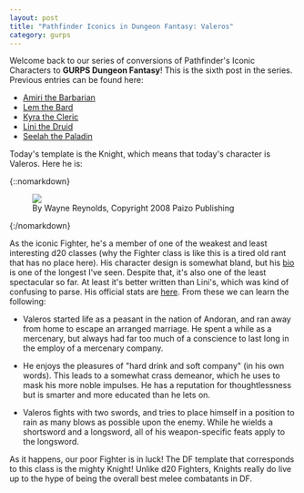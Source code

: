 ```yaml
---
layout: post
title: "Pathfinder Iconics in Dungeon Fantasy: Valeros"
category: gurps
---
```


Welcome back to our series of conversions of Pathfinder's Iconic Characters to
**GURPS Dungeon Fantasy**! This is the sixth post in the series. Previous
entries can be found here:

- [Amiri the Barbarian][1]
- [Lem the Bard][2]
- [Kyra the Cleric][3]
- [Lini the Druid][4]
- [Seelah the Paladin][5]

Today's template is the Knight, which means that today's character is
Valeros. Here he is:

{::nomarkdown}
<figure>
  <img src="{{ "/assets/Valeros.jpg" | absolute_url }}"/>
  <figcaption>By Wayne Reynolds, Copyright 2008 Paizo Publishing</figcaption>
</figure>
{:/nomarkdown}

As the iconic Fighter, he's a member of one of the weakest and least interesting
d20 classes (why the Fighter class is like this is a tired old rant that has no
place here). His character design is somewhat bland, but his [bio][6] is one of
the longest I've seen. Despite that, it's also one of the least spectacular so
far. At least it's better written than Lini's, which was kind of confusing to
parse. His official stats are [here][7]. From these we can learn the following:

- Valeros started life as a peasant in the nation of Andoran, and ran away from
  home to escape an arranged marriage. He spent a while as a mercenary, but
  always had far too much of a conscience to last long in the employ of a
  mercenary company.

- He enjoys the pleasures of "hard drink and soft company" (in his own
  words). This leads to a somewhat crass demeanor, which he uses to mask his
  more noble impulses. He has a reputation for thoughtlessness but is smarter
  and more educated than he lets on.

- Valeros fights with two swords, and tries to place himself in a position to
  rain as many blows as possible upon the enemy. While he wields a shortsword
  and a longsword, all of his weapon-specific feats apply to the longsword.

As it happens, our poor Fighter is in luck! The DF template that corresponds to
this class is the mighty Knight! Unlike d20 Fighters, Knights really do live up
to the hype of being the overall best melee combatants in DF.

[1]: https://bira.github.io/octopus-carnival/gurps/2016/10/02/pathfinder-df-barbarian.html
[2]: https://bira.github.io/octopus-carnival/gurps/2016/10/08/pathfinder-df-bard.html
[3]: https://bira.github.io/octopus-carnival/gurps/2016/10/15/pathfinder-df-cleric.html
[4]: https://bira.github.io/octopus-carnival/gurps/2016/10/23/pathfinder-df-druid.html
[5]: https://bira.github.io/octopus-carnival/gurps/2016/11/20/pathfinder-df-paladin.html
[6]: http://pathfinder.wikia.com/wiki/Valeros
[7]: http://paizo.com/pathfinderRPG/prd/npcCodex/iconic/valeros.html
